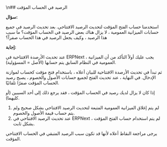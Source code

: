 \n## الرصيد في الحساب المؤقت

**سؤال:**

استخدمنا حساب الفتح المؤقت لتحديث الرصيد الافتتاحي. بعد تحديث الرصيد في جميع حسابات الميزانية العمومية ، لا يزال هناك بعض الرصيد في الحساب المؤقت؟ ما سبب هذا الرصيد ، وكيف يجعل الرصيد في هذا الحساب صفراً؟

**إجابة:**

عند تحديث الأرصدة الافتتاحية في ERPNext ، يجب عليك أولاً التأكد من أن الميزانية العمومية في النظام السابق يتم حسابها (الأصل = المسؤولية).

ثم تبدأ في تحديث الأرصدة الافتتاحية للبيان أعلاه ، باستخدام فتح مؤقت كحساب لموازنة الإدخال. في النهاية ، عند تحديث الفتح لجميع حسابات الأصول والخصوم ، يصبح رصيد الحساب المؤقت صفرًا تلقائيًا.

إذا كان لا يزال لديك رصيد في الحساب المؤقت ، فقد يرجع ذلك إلى أحد السببين (أو كليهما).

1. لم يتم إغلاق الميزانية العمومية المتبعة لتحديث الرصيد الافتتاحي بشكل صحيح ولم يتم حساب قيمة الأصول والخصوم.
2. عند تحديث الرصيد الافتتاحي في ERPNext ، لم يتم استخدام حساب الفتح المؤقت بشكل ثابت.

يرجى مراجعة النقاط أعلاه لأنها قد تكون سبب الرصيد المتبقي في الحساب الافتتاحي المؤقت.
